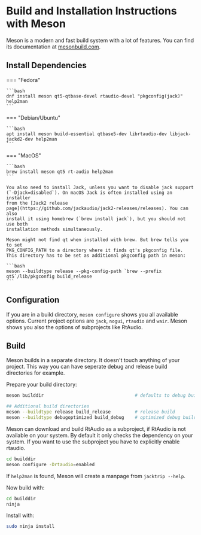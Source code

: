 # Build and Installation Instructions with Meson

Meson is a modern and fast build system with a lot of features. You can
find its documentation at [mesonbuild.com](https://mesonbuild.com/).

## Install Dependencies

=== "Fedora"

    ```bash
    dnf install meson qt5-qtbase-devel rtaudio-devel "pkgconfig(jack)" help2man
    ```

=== "Debian/Ubuntu"

    ```bash
    apt install meson build-essential qtbase5-dev librtaudio-dev libjack-jackd2-dev help2man
    ```

=== "MacOS"

    ```bash
    brew install meson qt5 rt-audio help2man
    ```
    
    You also need to install Jack, unless you want to disable jack support
    (`-Djack=disabled`). On macOS Jack is often installed using an installer
    from the [Jack2 release
    page](https://github.com/jackaudio/jack2-releases/releases). You can also
    install it using homebrew (`brew install jack`), but you should not use both
    installation methods simultaneously.

    Meson might not find qt when installed with brew. But brew tells you to set
    PKG_CONFIG_PATH to a directory where it finds qt's pkgconfig file.
    This directory has to be set as additional pkgconfig path in meson:

    ```bash
    meson --buildtype release --pkg-config-path `brew --prefix qt5`/lib/pkgconfig build_release
    ``` 

## Configuration

If you are in a build directory, `meson configure` shows you all available options.
Current project options are `jack`, `nogui`, `rtaudio` and `wair`.
Meson shows you also the options of subprojects like RtAudio.

## Build

Meson builds in a separate directory. It doesn't touch anything of your project.
This way you can have seperate debug and release build directories for example. 

Prepare your build directory:
```bash
meson builddir                                  # defaults to debug build

## Additional build directories
meson --buildtype release build_release         # release build
meson --buildtype debugoptimized build_debug    # optimized debug build
```

Meson can download and build RtAudio as a subproject, if RtAudio is not available
on your system. By default it only checks the dependency on your system. If you
want to use the subproject you have to explicitly enable rtaudio.

```bash
cd builddir
meson configure -Drtaudio=enabled
```

If `help2man` is found, Meson will create a manpage from `jacktrip --help`.

Now build with:
```bash
cd builddir
ninja
```

Install with:
```bash
sudo ninja install
```


